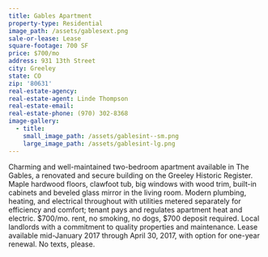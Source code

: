 ```yaml
---
title: Gables Apartment
property-type: Residential
image_path: /assets/gablesext.png
sale-or-lease: Lease
square-footage: 700 SF
price: $700/mo
address: 931 13th Street
city: Greeley
state: CO
zip: '80631'
real-estate-agency:
real-estate-agent: Linde Thompson
real-estate-email:
real-estate-phone: (970) 302-8368
image-gallery:
  - title:
    small_image_path: /assets/gablesint--sm.png
    large_image_path: /assets/gablesint-lg.png
---
```



Charming and well-maintained two-bedroom apartment available in The Gables, a renovated and secure building on the Greeley Historic Register. Maple hardwood floors, clawfoot tub, big windows with wood trim, built-in cabinets and beveled glass mirror in the living room. Modern plumbing, heating, and electrical throughout with utilities metered separately for efficiency and comfort; tenant pays and regulates apartment heat and electric. $700/mo. rent, no smoking, no dogs, $700 deposit required. Local landlords with a commitment to quality properties and maintenance. Lease available mid-January 2017 through April 30, 2017, with option for one-year renewal. No texts, please.